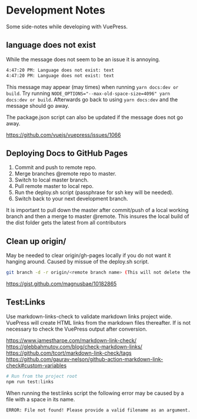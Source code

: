 # Development Notes

Some side-notes while developing with VuePress.

## language does not exist

While the message does not seem to be an issue it is annoying.

```bash
4:47:20 PM: Language does not exist: text
4:47:20 PM: Language does not exist: text
```

This message may appear (may times) when running `yarn docs:dev or build`. Try running `NODE_OPTIONS="--max-old-space-size=4096" yarn docs:dev or build`. Afterwards go back to using `yarn docs:dev` and the message should go away.

The package.json script can also be updated if the message does not go away.

https://github.com/vuejs/vuepress/issues/1066

## Deploying Docs to GitHub Pages

1. Commit and push to remote repo.
1. Merge branches @remote repo to master.
1. Switch to local master branch.
1. Pull remote master to local repo.
1. Run the deploy.sh script (passphrase for ssh key will be needed).
1. Switch back to your next development branch.

It is important to pull down the master after commit/push of a local working branch and then a merge to master @remote. This insures the local build of the dist folder gets the latest from all contributors

## Clean up origin/<branches>

May be needed to clear origin/gh-pages locally if you do not want it hanging around. Caused by missue of the deploy.sh script.

```bash
git branch -d -r origin/<remote branch name> (This will not delete the branch on the remote repo!)
```

https://gist.github.com/magnusbae/10182865

## Test:Links

Use markdown-links-check to validate markdown links project wide. VuePress will create HTML links from the markdown files thereafter. If is not necessary to check the VuePress output after conversion.

https://www.jamestharpe.com/markdown-link-check/
https://glebbahmutov.com/blog/check-markdown-links/
https://github.com/tcort/markdown-link-check/tags
https://github.com/gaurav-nelson/github-action-markdown-link-check#custom-variables

```bash
# Run from the project root
npm run test:links
```

When running the test:links script the following error may be caused by a file with a space in its name.

```bash
ERROR: File not found! Please provide a valid filename as an argument.
```
